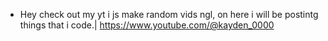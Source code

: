 - Hey check out my yt i js make random vids ngl, on here i will be postintg things that i code.|
https://www.youtube.com/@kayden_0000
